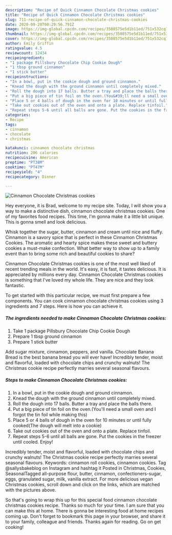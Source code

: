 ```yaml
---
description: "Recipe of Quick Cinnamon Chocolate Christmas cookies"
title: "Recipe of Quick Cinnamon Chocolate Christmas cookies"
slug: 711-recipe-of-quick-cinnamon-chocolate-christmas-cookies
date: 2020-09-28T00:29:56.791Z
image: https://img-global.cpcdn.com/recipes/3508575e5d1b11ed/751x532cq70/cinnamon-chocolate-christmas-cookies-recipe-main-photo.jpg
thumbnail: https://img-global.cpcdn.com/recipes/3508575e5d1b11ed/751x532cq70/cinnamon-chocolate-christmas-cookies-recipe-main-photo.jpg
cover: https://img-global.cpcdn.com/recipes/3508575e5d1b11ed/751x532cq70/cinnamon-chocolate-christmas-cookies-recipe-main-photo.jpg
author: Emily Griffin
ratingvalue: 4.5
reviewcount: 12434
recipeingredient:
- "1 package Pillsbury Chocolate Chip Cookie Dough"
- "1 tbsp ground cinnamon"
- "1 stick butter"
recipeinstructions:
- "In a bowl, put in the cookie dough and ground cinnamon."
- "Knead the dough with the ground cinnamon until completely mixed."
- "Roll the dough into 17 balls. Butter a tray and place the balls there."
- "Put a big piece of tin foil on the oven.(You&#39;ll need a small oven and I forgot the tin foil while making this)"
- "Place 5 or 4 balls of dough in the oven for 10 minutes or until fully cooked(The dough will melt into a cookie)"
- "Take out cookies out of the oven and onto a plate. Replace tinfoil."
- "Repeat steps 5-6 until all balls are gone. Put the cookies in the freezer until cooled. Enjoy!"
categories:
- Recipe
tags:
- cinnamon
- chocolate
- christmas

katakunci: cinnamon chocolate christmas 
nutrition: 206 calories
recipecuisine: American
preptime: "PT38M"
cooktime: "PT47M"
recipeyield: "4"
recipecategory: Dinner

---
```



![Cinnamon Chocolate Christmas cookies](https://img-global.cpcdn.com/recipes/3508575e5d1b11ed/751x532cq70/cinnamon-chocolate-christmas-cookies-recipe-main-photo.jpg)

Hey everyone, it is Brad, welcome to my recipe site. Today, I will show you a way to make a distinctive dish, cinnamon chocolate christmas cookies. One of my favorites food recipes. This time, I'm gonna make it a little bit unique. This is gonna smell and look delicious.

Whisk together the sugar, butter, cinnamon and cream until nice and fluffy. Cinnamon is a savory spice that is perfect in these Cinnamon Christmas Cookies. The aromatic and hearty spice makes these sweet and buttery cookies a must-make confection. What better way to show up to a family event than to bring some rich and beautiful cookies to share?

Cinnamon Chocolate Christmas cookies is one of the most well liked of recent trending meals in the world. It's easy, it is fast, it tastes delicious. It is appreciated by millions every day. Cinnamon Chocolate Christmas cookies is something that I've loved my whole life. They are nice and they look fantastic.


To get started with this particular recipe, we must first prepare a few components. You can cook cinnamon chocolate christmas cookies using 3 ingredients and 7 steps. Here is how you can achieve it.

<!--inarticleads1-->

##### The ingredients needed to make Cinnamon Chocolate Christmas cookies:

1. Take 1 package Pillsbury Chocolate Chip Cookie Dough
1. Prepare 1 tbsp ground cinnamon
1. Prepare 1 stick butter


Add sugar mixture, cinnamon, peppers, and vanilla. Chocolate Banana Bread is the best banana bread you will ever have! Incredibly tender, moist and flavorful, loaded with chocolate chips and crunchy walnuts! The Christmas cookie recipe perfectly marries several seasonal flavours. 

<!--inarticleads2-->

##### Steps to make Cinnamon Chocolate Christmas cookies:

1. In a bowl, put in the cookie dough and ground cinnamon.
1. Knead the dough with the ground cinnamon until completely mixed.
1. Roll the dough into 17 balls. Butter a tray and place the balls there.
1. Put a big piece of tin foil on the oven.(You&#39;ll need a small oven and I forgot the tin foil while making this)
1. Place 5 or 4 balls of dough in the oven for 10 minutes or until fully cooked(The dough will melt into a cookie)
1. Take out cookies out of the oven and onto a plate. Replace tinfoil.
1. Repeat steps 5-6 until all balls are gone. Put the cookies in the freezer until cooled. Enjoy!


Incredibly tender, moist and flavorful, loaded with chocolate chips and crunchy walnuts! The Christmas cookie recipe perfectly marries several seasonal flavours. Keywords: cinnamon roll cookies, cinnamon cookies. Tag @sallysbakeblog on Instagram and hashtag it Posted in Christmas, Cookies, SeasonalTagged all-purpose flour, butter, cinnamon, confectioners-sugar, eggs, granulated sugar, milk, vanilla extract. For more delicious vegan Christmas cookies, scroll down and click on the links, which are matched with the pictures above. 

So that's going to wrap this up for this special food cinnamon chocolate christmas cookies recipe. Thanks so much for your time. I am sure that you can make this at home. There is gonna be interesting food at home recipes coming up. Don't forget to bookmark this page in your browser, and share it to your family, colleague and friends. Thanks again for reading. Go on get cooking!
